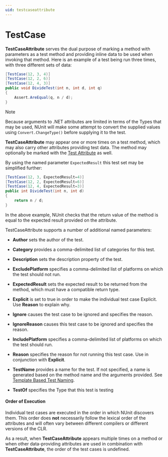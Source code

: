```yaml
---
uid: testcaseattribute
---
```


# TestCase


**TestCaseAttribute** serves the dual purpose of marking a method with
parameters as a test method and providing inline data to be used when
invoking that method. Here is an example of a test being run three
times, with three different sets of data:
   
```csharp
[TestCase(12, 3, 4)]
[TestCase(12, 2, 6)]
[TestCase(12, 4, 3)]
public void DivideTest(int n, int d, int q)
{
    Assert.AreEqual(q, n / d);
}
```

> [!NOTE]
> Because arguments to .NET attributes are limited in terms of the Types that may be used, NUnit will make some attempt to convert the supplied values using `Convert.ChangeType()` before supplying it to the test.

**TestCaseAttribute** may appear one or more times on a test method,
which may also carry other attributes providing test data.
The method may optionally be marked with the [Test Attribute](test.md) as well.

By using the named parameter `ExpectedResult` this test set may be simplified
further:

```csharp
[TestCase(12, 3, ExpectedResult=4)]
[TestCase(12, 2, ExpectedResult=6)]
[TestCase(12, 4, ExpectedResult=3)]
public int DivideTest(int n, int d)
{
    return n / d;
}
```

In the above example, NUnit checks that the return
value of the method is equal to the expected result provided on the attribute.

TestCaseAttribute supports a number of additional named parameters:

 * **Author** sets the author of the test.

 * **Category** provides a comma-delimited list of categories for this test.

 * **Description** sets the description property of the test.

 * **ExcludePlatform** specifies a comma-delimited list of platforms on which the test should not run.

 * **ExpectedResult** sets the expected result to be returned from the method, which must have a compatible return type.

 * **Explicit** is set to true in order to make the individual test case Explicit. Use **Reason** to explain why.

 * **Ignore** causes the test case to be ignored and specifies the reason.

 * **IgnoreReason** causes this test case to be ignored and specifies the reason.

 * **IncludePlatform** specifies a comma-delimited list of platforms on which the test should run.

 * **Reason** specifies the reason for not running this test case. Use in conjunction with **Explicit**.

 * **TestName** provides a name for the test. If not specified, a name is generated based on the method name and the arguments provided. See [Template Based Test Naming](xref:TemplateBasedTestNaming).

 * **TestOf** specifies the Type that this test is testing

#### Order of Execution

Individual test cases are executed in the order in which NUnit discovers them.
This order does **not** necessarily follow the lexical order of the attributes
and will often vary between different compilers or different versions of the CLR.
   
As a result, when **TestCaseAttribute** appears multiple times on a method
or when other data-providing attributes are used in combination with 
**TestCaseAttribute**, the order of the test cases is undefined.
